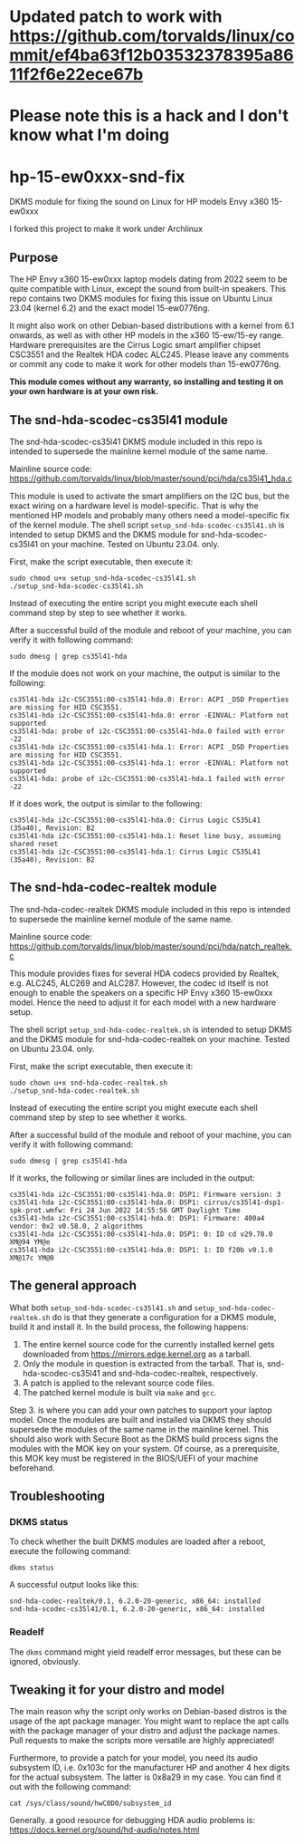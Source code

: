 # Updated patch to work with https://github.com/torvalds/linux/commit/ef4ba63f12b03532378395a8611f2f6e22ece67b
# Please note this is a hack and I don't know what I'm doing

# hp-15-ew0xxx-snd-fix
DKMS module for fixing the sound on Linux for HP models Envy x360 15-ew0xxx

I forked this project to make it work under Archlinux

## Purpose
The HP Envy x360 15-ew0xxx laptop models dating from 2022 seem to be quite compatible with Linux, except the sound from built-in speakers. This repo contains two DKMS modules for fixing this issue on Ubuntu Linux 23.04 (kernel 6.2) and the exact model 15-ew0776ng.

It might also work on other Debian-based distributions with a kernel from 6.1 onwards, as well as with other HP models in the x360 15-ew/15-ey range. Hardware prerequisites are the Cirrus Logic smart amplifier chipset CSC3551 and the Realtek HDA codec ALC245. Please leave any comments or commit any code to make it work for other models than 15-ew0776ng.

**This module comes without any warranty, so installing and testing it on your own hardware is at your own risk.**

## The snd-hda-scodec-cs35l41 module
The snd-hda-scodec-cs35l41 DKMS module included in this repo is intended to supersede the mainline kernel module of the same name.

Mainline source code: https://github.com/torvalds/linux/blob/master/sound/pci/hda/cs35l41_hda.c

This module is used to activate the smart amplifiers on the I2C bus, but the exact wiring on a hardware level is model-specific. That is why the mentioned HP models and probably many others need a model-specific fix of the kernel module.
The shell script `setup_snd-hda-scodec-cs35l41.sh` is intended to setup DKMS and the DKMS module for snd-hda-scodec-cs35l41 on your machine. Tested on Ubuntu 23.04. only.

First, make the script executable, then execute it:
```
sudo chmod u+x setup_snd-hda-scodec-cs35l41.sh
./setup_snd-hda-scodec-cs35l41.sh
```

Instead of executing the entire script you might execute each shell command step by step to see whether it works.

After a successful build of the module and reboot of your machine, you can verify it with following command:
```
sudo dmesg | grep cs35l41-hda
```

If the module does not work on your machine, the output is similar to the following:
```
cs35l41-hda i2c-CSC3551:00-cs35l41-hda.0: Error: ACPI _DSD Properties are missing for HID CSC3551.
cs35l41-hda i2c-CSC3551:00-cs35l41-hda.0: error -EINVAL: Platform not supported
cs35l41-hda: probe of i2c-CSC3551:00-cs35l41-hda.0 failed with error -22
cs35l41-hda i2c-CSC3551:00-cs35l41-hda.1: Error: ACPI _DSD Properties are missing for HID CSC3551.
cs35l41-hda i2c-CSC3551:00-cs35l41-hda.1: error -EINVAL: Platform not supported
cs35l41-hda: probe of i2c-CSC3551:00-cs35l41-hda.1 failed with error -22
```

If it does work, the output is similar to the following:
```
cs35l41-hda i2c-CSC3551:00-cs35l41-hda.0: Cirrus Logic CS35L41 (35a40), Revision: B2
cs35l41-hda i2c-CSC3551:00-cs35l41-hda.1: Reset line busy, assuming shared reset
cs35l41-hda i2c-CSC3551:00-cs35l41-hda.1: Cirrus Logic CS35L41 (35a40), Revision: B2
```

## The snd-hda-codec-realtek module
The snd-hda-codec-realtek DKMS module included in this repo is intended to supersede the mainline kernel module of the same name.

Mainline source code: https://github.com/torvalds/linux/blob/master/sound/pci/hda/patch_realtek.c

This module provides fixes for several HDA codecs provided by Realtek, e.g. ALC245, ALC269 and ALC287. However, the codec id itself is not enough to enable the speakers on a specific HP Envy x360 15-ew0xxx model. Hence the need to adjust it for each model with a new hardware setup.

The shell script `setup_snd-hda-codec-realtek.sh` is intended to setup DKMS and the DKMS module for snd-hda-codec-realtek on your machine. Tested on Ubuntu 23.04. only.

First, make the script executable, then execute it:
```
sudo chown u+x snd-hda-codec-realtek.sh
./setup_snd-hda-codec-realtek.sh
```

Instead of executing the entire script you might execute each shell command step by step to see whether it works.

After a successful build of the module and reboot of your machine, you can verify it with following command:
```
sudo dmesg | grep cs35l41-hda
```

If it works, the following or similar lines are included in the output:
```
cs35l41-hda i2c-CSC3551:00-cs35l41-hda.0: DSP1: Firmware version: 3
cs35l41-hda i2c-CSC3551:00-cs35l41-hda.0: DSP1: cirrus/cs35l41-dsp1-spk-prot.wmfw: Fri 24 Jun 2022 14:55:56 GMT Daylight Time
cs35l41-hda i2c-CSC3551:00-cs35l41-hda.0: DSP1: Firmware: 400a4 vendor: 0x2 v0.58.0, 2 algorithms
cs35l41-hda i2c-CSC3551:00-cs35l41-hda.0: DSP1: 0: ID cd v29.78.0 XM@94 YM@e
cs35l41-hda i2c-CSC3551:00-cs35l41-hda.0: DSP1: 1: ID f20b v0.1.0 XM@17c YM@0
```

## The general approach
What both `setup_snd-hda-scodec-cs35l41.sh` and `setup_snd-hda-codec-realtek.sh` do is that they generate a configuration for a DKMS module, build it and install it. In the build process, the following happens:
1. The entire kernel source code for the currently installed kernel gets downloaded from https://mirrors.edge.kernel.org as a tarball.
2. Only the module in question is extracted from the tarball. That is, snd-hda-scodec-cs35l41 and snd-hda-codec-realtek, respectively.
3. A patch is applied to the relevant source code files.
4. The patched kernel module is built via `make` and `gcc`.

Step 3. is where you can add your own patches to support your laptop model.
Once the modules are built and installed via DKMS they should supersede the modules of the same name in the mainline kernel. This should also work with Secure Boot as the DKMS build process signs the modules with the MOK key on your system. Of course, as a prerequisite, this MOK key must be registered in the BIOS/UEFI of your machine beforehand.

## Troubleshooting
### DKMS status
To check whether the built DKMS modules are loaded after a reboot, execute the following command:
```
dkms status
```

A successful output looks like this:
```
snd-hda-codec-realtek/0.1, 6.2.0-20-generic, x86_64: installed
snd-hda-scodec-cs35l41/0.1, 6.2.0-20-generic, x86_64: installed
```

### Readelf
The `dkms` command might yield readelf error messages, but these can be ignored, obviously.

## Tweaking it for your distro and model
The main reason why the script only works on Debian-based distros is the usage of the apt package manager. You might want to replace the apt calls with the package manager of your distro and adjust the package names. Pull requests to make the scripts more versatile are highly appreciated!

Furthermore, to provide a patch for your model, you need its audio subsystem ID, i.e. 0x103c for the manufacturer HP and another 4 hex digits for the actual subsystem. The latter is 0x8a29 in my case. You can find it out with the following command:
```
cat /sys/class/sound/hwC0D0/subsystem_id
```

Generally. a good resource for debugging HDA audio problems is: https://docs.kernel.org/sound/hd-audio/notes.html
